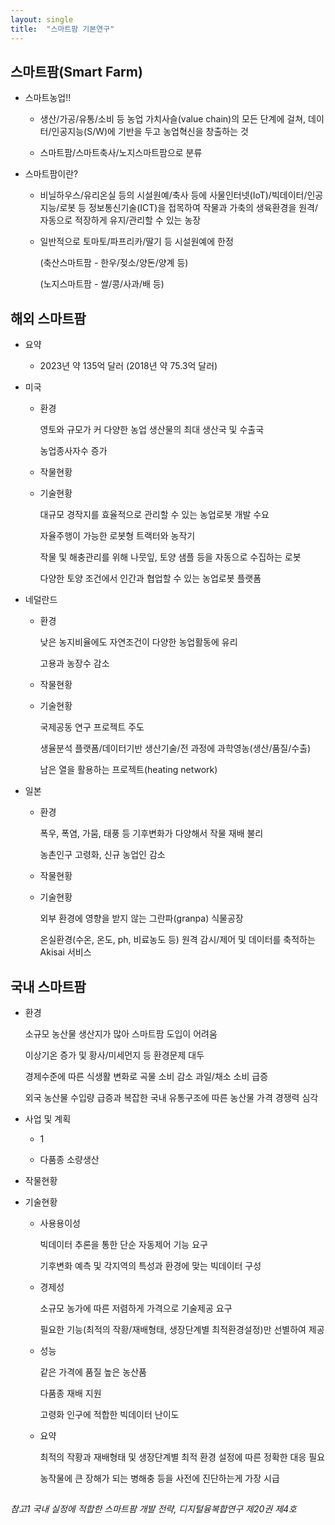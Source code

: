 ```yaml
---
layout: single
title:  "스마트팜 기본연구"
---
```


## 스마트팜(Smart Farm)

- 스마트농업!!
  
  - 생산/가공/유통/소비 등 농업 가치사슬(value chain)의 모든 단계에 걸쳐, 데이터/인공지능(S/W)에 기반을 두고 농업혁신을 창출하는 것
  
  - 스마트팜/스마트축사/노지스마트팜으로 분류

- 스마트팜이란?
  
  - 비닐하우스/유리온실 등의 시설원예/축사 등에 사물인터넷(IoT)/빅데이터/인공지능/로봇 등 정보통신기술(ICT)을 접목하여 작물과 가축의 생육환경을 원격/자동으로 적장하게 유지/관리할 수 있는 농장
  
  - 일반적으로 토마토/파프리카/딸기 등 시설원예에 한정
    
    (축산스마트팜 - 한우/젖소/양돈/양계 등)
    
    (노지스마트팜 - 쌀/콩/사과/배 등)

## 해외 스마트팜

- 요약
  
  - 2023년 약 135억 달러 (2018년 약 75.3억 달러)



- 미국
  
  - 환경
    
    영토와 규모가 커 다양한 농업 생산물의 최대 생산국 및 수출국
    
    농업종사자수 증가
  
  - 작물현황
  
  - 기술현황
    
    대규모 경작지를 효율적으로 관리할 수 있는 농업로봇 개발 수요
    
    자율주행이 가능한 로봇형 트랙터와 농작기
    
    작물 및 해충관리를 위해 나뭇잎, 토양 샘플 등을 자동으로 수집하는 로봇
    
    다양한 토양 조건에서 인간과 협업할 수 있는 농업로봇 플랫폼

- 네덜란드
  
  - 환경
    
    낮은 농지비율에도 자연조건이 다양한 농업활동에 유리
    
    고용과 농장수 감소
  
  - 작물현황
  
  - 기술현황
    
    국제공동 연구 프로젝트 주도
    
    생율분석 플랫폼/데이터기반 생산기술/전 과정에 과학영농(생산/품질/수출)
    
    남은 열을 활용하는 프로젝트(heating network)

- 일본
  
  - 환경
    
    폭우, 폭염, 가뭄, 태풍 등 기후변화가 다양해서 작물 재배 불리
    
    농촌인구 고령화, 신규 농업인 감소
  
  - 작물현황
  
  - 기술현황
    
    외부 환경에 영향을 받지 않는 그란파(granpa) 식물공장
    
    온실환경(수온, 온도, ph, 비료농도 등) 원격 감시/제어 및 데이터를 축적하는 Akisai 서비스



## 국내 스마트팜

- 환경
  
  소규모 농산물 생산지가 많아 스마트팜 도입이 어려움
  
  이상기온 증가 및 황사/미세먼지 등 환경문제 대두
  
  경제수준에 따른 식생활 변화로 곡물 소비 감소 과일/채소 소비 급증
  
  외국 농산물 수입량 급증과 복잡한 국내 유통구조에 따른 농산물 가격 경쟁력 심각



- 사업 및 계획
  
  - 1
  
  - 다품종 소량생산

- 작물현황

- 기술현황
  
  - 사용용이성
    
    빅데이터 추론을 통한 단순 자동제어 기능 요구
    
    기후변화 예측 및 각지역의 특성과 환경에 맞는 빅데이터 구성
    
    
  
  - 경제성
    
    소규모 농가에 따른 저렴하게 가격으로 기술제공 요구
    
    필요한 기능(최적의 작황/재배형태, 생장단계별 최적환경설정)만 선별하여 제공
    
    
  
  - 성능
    
    같은 가격에 품질 높은 농산품
    
    다품종 재배 지원
    
    고령화 인구에 적합한 빅데이터 난이도
    
    
  
  - 요약
    
    최적의 작황과 재배형태 및 생장단계별 최적 환경 설정에 따른 정확한 대응 필요
    
    농작물에 큰 장해가 되는 병해충 등을 사전에 진단하는게 가장 시급

## 

###### 참고1   국내 실정에 적합한 스마트팜 개발 전략, 디지털융복합연구 제20권 제4호
